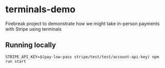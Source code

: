 # terminals-demo
Firebreak project to demonstrate how we might take in-person payments with Stripe using terminals

## Running locally

```STRIPE_API_KEY=$(pay-low-pass stripe/test/test/account-api-key) npm run start```